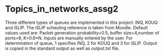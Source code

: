 # Topics_in_networks_assg2
Three different types of queues are implemented in this project: INQ, KOUQ and iSLIP. 
The iSLIP scheuling reference is taken from Moodle.
Default values used are: Packet generation probability=0.5, buffer size=4,number of ports=8, K=0.6*N.
Inputs are manually entered by the user.
For determination of queue, 1 specifies INQ, 2 for KOUQ and 3 for iSLIP.
Output is copied in the standard output as well as output.txt file. 
